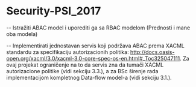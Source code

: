 # Security-PSI_2017
-- Istražiti ABAC model i uporediti ga sa RBAC modelom (Prednosti i mane oba modela)

-- Implementirati jednostavan servis koji podržava ABAC prema XACML standardu za specifikaciju autorizacionih politika: http://docs.oasis-open.org/xacml/3.0/xacml-3.0-core-spec-os-en.html#_Toc325047111.
Za ovaj projekat ograničenje na to da servis zna da tumači XACML autorizacione politike (vidi sekciju 3.3.), a za BSc širenje rada implementacijom kompletnog Data-flow model-a (vidi sekciju 3.1.).


